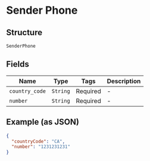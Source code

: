 
# Sender Phone

## Structure

`SenderPhone`

## Fields

| Name | Type | Tags | Description |
|  --- | --- | --- | --- |
| `country_code` | `String` | Required | - |
| `number` | `String` | Required | - |

## Example (as JSON)

```json
{
  "countryCode": "CA",
  "number": "1231231231"
}
```

